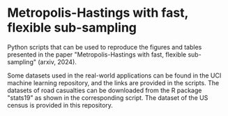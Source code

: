 # Metropolis-Hastings with fast, flexible sub-sampling
Python scripts that can be used to reproduce the figures and tables presented in the paper "Metropolis-Hastings with fast, flexible sub-sampling" (arxiv, 2024).

Some datasets used in the real-world applications can be found in the UCI machine learning repository, and the links are provided in the scripts. The datasets of road casualties can be downloaded from the R package "stats19" as shown in the corresponding script. The dataset of the US census is provided in this repository.
